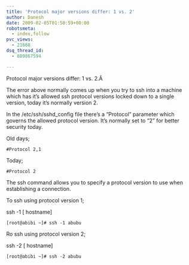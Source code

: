 ```yaml
---
title: 'Protocol major versions differ: 1 vs. 2'
author: Danesh
date: 2009-02-05T01:50:59+00:00
robotsmeta:
  - index,follow
pvc_views:
  - 21668
dsq_thread_id:
  - 889867594

---
```

Protocol major versions differ: 1 vs. 2.Â 

The error above normally comes up when you try to ssh into a machine which has it&#8217;s allowed ssh protocol versions locked down to a single version, today it&#8217;s normally version 2.

In the /etc/ssh/sshd_config file there&#8217;s a &#8220;Protocol&#8221; parameter which governs the allowed protocol version. It&#8217;s normally set to &#8220;2&#8221; for better security today.

Old days;

`#Protocol 2,1`

Today;

`#Protocol 2`

The ssh command allows you to specify a protocol version to use when establishing a connection.

To ssh using protocol version 1;

ssh -1 [ hostname]

`[root@abibi ~]# ssh -1 abubu`

Ro ssh using protocol version 2;

ssh -2 [ hostname]

`[root@abibi ~]# ssh -2 abubu`